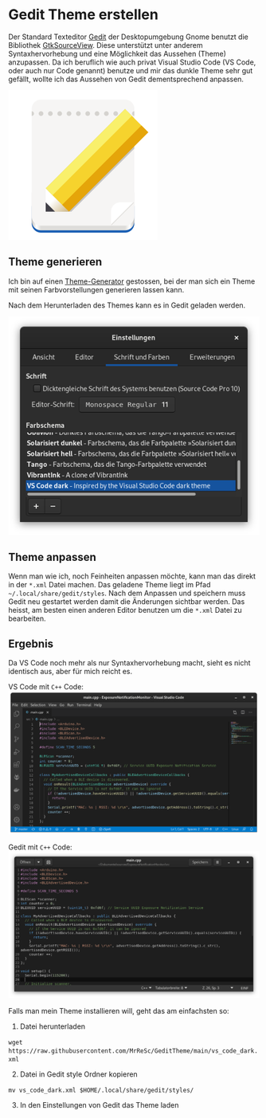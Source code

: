 # Gedit Theme erstellen

Der Standard Texteditor [Gedit](https://wiki.gnome.org/Apps/Gedit) der Desktopumgebung Gnome benutzt die Bibliothek [GtkSourceView](https://wiki.gnome.org/Projects/GtkSourceView/). Diese unterstützt unter anderem Syntaxhervorhebung und eine Möglichkeit das Aussehen (Theme) anzupassen.
Da ich beruflich wie auch privat Visual Studio Code (VS Code, oder auch nur Code genannt) benutze und mir das dunkle Theme sehr gut gefällt, wollte ich das Aussehen von Gedit dementsprechend anpassen.


![](gedit_icon.png)

## Theme generieren
Ich bin auf einen [Theme-Generator](http://scribes.sourceforge.net/themegenerator.php) gestossen, bei der man sich ein Theme mit seinen Farbvorstellungen generieren lassen kann.

Nach dem Herunterladen des Themes kann es in Gedit geladen werden.

![](theme_load.png)

## Theme anpassen
Wenn man wie ich, noch Feinheiten anpassen möchte, kann man das direkt in der `*.xml` Datei machen. Das geladene Theme liegt im Pfad `~/.local/share/gedit/styles`. Nach dem Anpassen und speichern muss Gedit neu gestartet werden damit die Änderungen sichtbar werden. Das heisst, am besten einen anderen Editor benutzen um die `*.xml` Datei zu bearbeiten.

## Ergebnis
Da VS Code noch mehr als nur Syntaxhervorhebung macht, sieht es nicht identisch aus, aber für mich reicht es.

VS Code mit `C++` Code:
![](vscode.png)

Gedit mit `C++` Code:
![](gedit.png)

Falls man mein Theme installieren will, geht das am einfachsten so:

1. Datei herunterladen

`wget https://raw.githubusercontent.com/MrReSc/GeditTheme/main/vs_code_dark.xml`

2. Datei in Gedit style Ordner kopieren

`mv vs_code_dark.xml $HOME/.local/share/gedit/styles/`

3. In den Einstellungen von Gedit das Theme laden
